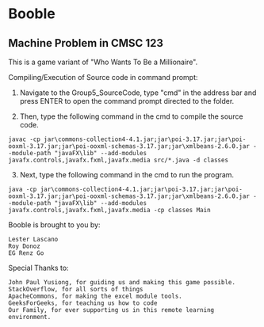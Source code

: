 # Booble
## Machine Problem in CMSC 123


This is a game variant of "Who Wants To Be a Millionaire".


Compiling/Execution of Source code in command prompt:

1. Navigate to the Group5_SourceCode, type "cmd" in the address bar and press ENTER to open the command prompt directed to the folder.

2. Then, type the following command in the cmd to compile the source code. 

`javac -cp jar\commons-collection4-4.1.jar;jar\poi-3.17.jar;jar\poi-ooxml-3.17.jar;jar\poi-ooxml-schemas-3.17.jar;jar\xmlbeans-2.6.0.jar --module-path "javaFX\lib" --add-modules javafx.controls,javafx.fxml,javafx.media src/*.java -d classes`

3. Next, type the following command in the cmd to run the program.

`java -cp jar\commons-collection4-4.1.jar;jar\poi-3.17.jar;jar\poi-ooxml-3.17.jar;jar\poi-ooxml-schemas-3.17.jar;jar\xmlbeans-2.6.0.jar --module-path "javaFX\lib" --add-modules javafx.controls,javafx.fxml,javafx.media -cp classes Main`



Booble is brought to you by:

	Lester Lascano
	Roy Donoz
	EG Renz Go
	
Special Thanks to:

	John Paul Yusiong, for guiding us and making this game possible.
	StackOverflow, for all sorts of things
	ApacheCommons, for making the excel module tools.
	GeeksForGeeks, for teaching us how to code
	Our Family, for ever supporting us in this remote learning environment.


